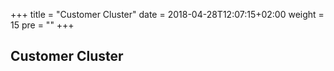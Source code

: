 +++
title = "Customer Cluster"
date = 2018-04-28T12:07:15+02:00
weight = 15
pre = "<b></b>"
+++

## Customer Cluster
